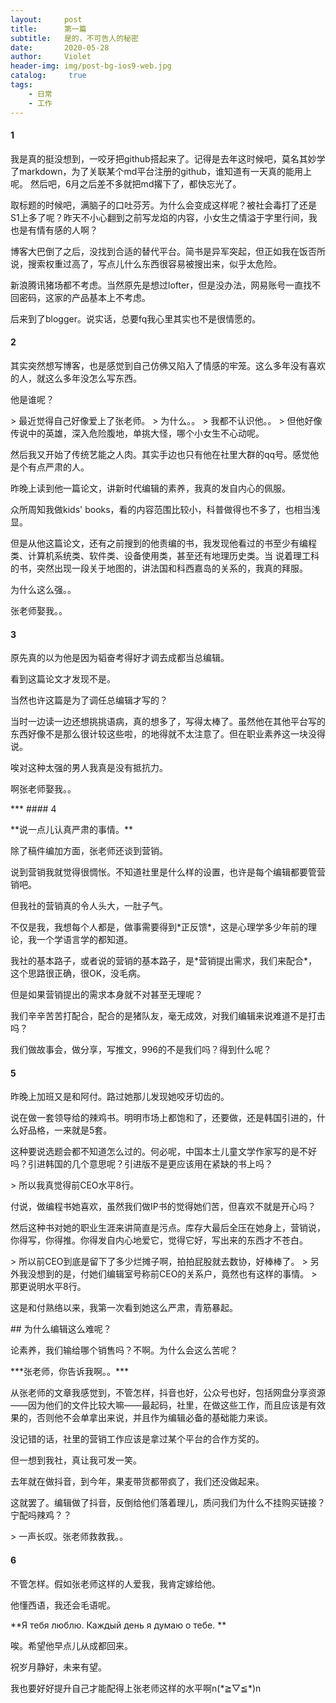 ```yaml
---
layout:     post
title:      第一篇
subtitle:   是的，不可告人的秘密
date:       2020-05-28
author:     Violet
header-img: img/post-bg-ios9-web.jpg
catalog: 	 true
tags:
    - 日常
    - 工作
---
```


#### 1
<p>我是真的挺没想到，一咬牙把github搭起来了。记得是去年这时候吧，莫名其妙学了markdown，为了关联某个md平台注册的github，谁知道有一天真的能用上呢。
然后吧，6月之后差不多就把md撂下了，都快忘光了。</p><p>
取标题的时候吧，满脑子的口吐芬芳。为什么会变成这样呢？被社会毒打了还是S1上多了呢？昨天不小心翻到之前写龙焰的内容，小女生之情溢于字里行间，我也是有情有感的人啊？</p><p>
博客大巴倒了之后，没找到合适的替代平台。简书是异军突起，但正如我在饭否所说，搜索权重过高了，写点儿什么东西很容易被搜出来，似乎太危险。</p><p>
新浪腾讯猪场都不考虑。当然原先是想过lofter，但是没办法，网易账号一直找不回密码，这家的产品基本上不考虑。</p><p>
后来到了blogger。说实话，总要fq我心里其实也不是很情愿的。</p>

#### 2
<p>其实突然想写博客，也是感觉到自己仿佛又陷入了情感的牢笼。这么多年没有喜欢的人，就这么多年没怎么写东西。</p><p>
他是谁呢？</p><p>
> 最近觉得自己好像爱上了张老师。
> 为什么。。
> 我都不认识他。。
> 但他好像传说中的英雄，深入危险腹地，单挑大怪，哪个小女生不心动呢。
</p><p>
然后我又开始了传统艺能之人肉。其实手边也只有他在社里大群的qq号。感觉他是个有点严肃的人。</p><p>
昨晚上读到他一篇论文，讲新时代编辑的素养，我真的发自内心的佩服。</p><p>
众所周知我做kids' books，看的内容范围比较小，科普做得也不多了，也相当浅显。</p><p>
但是从他这篇论文，还有之前搜到的他责编的书，我发现他看过的书至少有编程类、计算机系统类、软件类、设备使用类，甚至还有地理历史类。当
说着理工科的书，突然出现一段关于地图的，讲法国和科西嘉岛的关系的，我真的拜服。</p><p>
为什么这么强。。</p><p>
张老师娶我。。</p>

#### 3
<p>原先真的以为他是因为韬奋考得好才调去成都当总编辑。</p><p>
看到这篇论文才发现不是。</p><p>
当然也许这篇是为了调任总编辑才写的？</p><p>
当时一边读一边还想挑挑语病，真的想多了，写得太棒了。虽然他在其他平台写的东西好像不是那么很计较这些啦，的地得就不太注意了。但在职业素养这一块没得说。</p><p>
唉对这种太强的男人我真是没有抵抗力。</p><p>
啊张老师娶我。。</p>
***
#### 4
<p>**说一点儿认真严肃的事情。**</p><p>
除了稿件编加方面，张老师还谈到营销。</p><p>
说到营销我就觉得很惆怅。不知道社里是什么样的设置，也许是每个编辑都要管营销吧。</p><p>
但我社的营销真的令人头大，一肚子气。</p><p>
不仅是我，我想每个人都是，做事需要得到*正反馈*，这是心理学多少年前的理论，我一个学语言学的都知道。</p><p>
我社的基本路子，或者说的营销的基本路子，是*营销提出需求，我们来配合*，这个思路很正确，很OK，没毛病。</p><p>
但是如果营销提出的需求本身就不对甚至无理呢？</p><p>
我们辛辛苦苦打配合，配合的是猪队友，毫无成效，对我们编辑来说难道不是打击吗？</p><p>
我们做故事会，做分享，写推文，996的不是我们吗？得到什么呢？</p>

#### 5
<p>昨晚上加班又是和阿付。路过她那儿发现她咬牙切齿的。</p><p>
说在做一套领导给的辣鸡书。明明市场上都饱和了，还要做，还是韩国引进的，什么好品格，一来就是5套。</p><p>
这种要说选题会都不知道怎么过的。何必呢，中国本土儿童文学作家写的是不好吗？引进韩国的几个意思呢？引进版不是更应该用在紧缺的书上吗？</p>
> 所以我真觉得前CEO水平8行。

<p>付说，做编程书她喜欢，虽然我们做IP书的觉得她们苦，但喜欢不就是开心吗？</p><p>
然后这种书对她的职业生涯来讲简直是污点。库存大最后全压在她身上，营销说，你得写，你得推。你得发自内心地爱它，觉得它好，写出来的东西才不苍白。</p>
> 所以前CEO到底是留下了多少烂摊子啊，拍拍屁股就去数协，好棒棒了。
> 另外我没想到的是，付她们编辑室号称前CEO的关系户，竟然也有这样的事情。
> 那更说明水平8行。

<p>这是和付熟络以来，我第一次看到她这么严肃，青筋暴起。</p><p>
## 为什么编辑这么难呢？
<p>论素养，我们输给哪个销售吗？不啊。为什么会这么苦呢？</p><p>
***张老师，你告诉我啊。。***</p>

<p>从张老师的文章我感觉到，不管怎样，抖音也好，公众号也好，包括网盘分享资源——因为他们的文件比较大嘛——最起码，社里，在做这些工作，而且应该是有效果的，否则他不会单拿出来说，并且作为编辑必备的基础能力来谈。</p><p>
没记错的话，社里的营销工作应该是拿过某个平台的合作方奖的。</p><p>
但一想到我社，真让我可发一笑。</p><p>
去年就在做抖音，到今年，果麦带货都带疯了，我们还没做起来。</p><p>
这就罢了。编辑做了抖音，反倒给他们落着理儿，质问我们为什么不挂购买链接？宁配吗辣鸡？？</p>
> 一声长叹。张老师救救我。。    

#### 6
<p>不管怎样。假如张老师这样的人爱我，我肯定嫁给他。</p><p>
他懂西语，我还会毛语呢。</p><p>
**Я тебя люблю. Каждый день я думаю о тебе. **</p>

<p>唉。希望他早点儿从成都回来。</p><p>
祝岁月静好，未来有望。</p><p>
我也要好好提升自己才能配得上张老师这样的水平啊n(*≧▽≦*)n</p>
